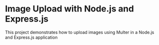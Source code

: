# Image Upload with Node.js and Express.js

This project demonstrates how to upload images using Multer in a Node.js and Express.js application

